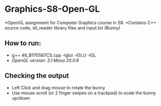 # Graphics-S8-Open-GL

*OpenGL assignment for Computer Graphics course in S8.
*Contains C++ source code, stl_reader library files and input.txt (Bunny)

## How to run:
* g++ 46_B170587CS.cpp -lglut -lGLU -lGL
* *OpenGL version: 3.1 Mesa 20.0.8*

## Checking the output
* Left Click and drag mouse to rotate the bunny
* Use mouse scroll (or 2 finger swipes on a trackpad) to scale the bunny up/down
